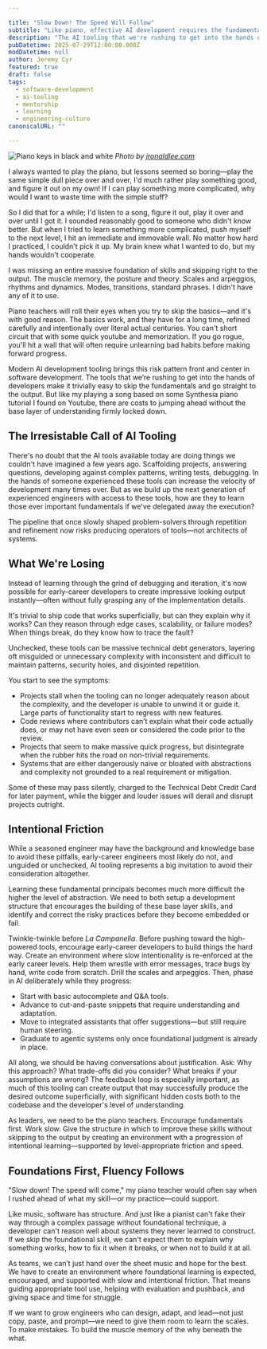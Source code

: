 ```yaml
---

title: "Slow Down! The Speed Will Follow"
subtitle: "Like piano, effective AI development requires the fundamentals"
description: "The AI tooling that we're rushing to get into the hands of developers risks bypassing the development of fundamentals that are more important than ever."
pubDatetime: 2025-07-29T12:00:00.000Z
modDatetime: null
author: Jeremy Cyr
featured: true
draft: false
tags:
  - software-development
  - ai-tooling
  - mentorship
  - learning
  - engineering-culture
canonicalURL: ""

---
```


![Piano keys in black and white](/assets/6066898898_d2cceb23c4_k.jpg)
*Photo by [jronaldlee.com](https://jronaldlee.com)*

I always wanted to play the piano, but lessons seemed so boring—play the same simple dull piece over and over, I'd much rather play something good, and figure it out on my own!  If I can play something more complicated, why would I want to waste time with the simple stuff? 

So I did that for a while; I'd listen to a song, figure it out, play it over and over until I got it.  I sounded reasonably good to someone who didn't know better.  But when I tried to learn something more complicated, push myself to the next level, I hit an immediate and immovable wall.  No matter how hard I practiced, I couldn't pick it up.  My brain knew what I wanted to do, but my hands wouldn't cooperate.   

I was missing an entire massive foundation of skills and skipping right to the output.  The muscle memory, the posture and theory.  Scales and arpeggios, rhythms and dynamics.  Modes, transitions, standard phrases.   I didn't have any of it to use.  

Piano teachers will roll their eyes when you try to skip the basics—and it's with good reason.  The basics work, and they have for a long time, refined carefully and intentionally over literal actual centuries.  You can't short circuit that with some quick youtube and memorization. If you go rogue, you'll hit a wall that will often require unlearning bad habits before making forward progress. 

Modern AI development tooling brings this risk pattern front and center in software development. The tools that we’re rushing to get into the hands of developers make it trivially easy to skip the fundamentals and go straight to the output. But like my playing a song based on some Synthesia piano tutorial I found on Youtube, there are costs to jumping ahead without the base layer of understanding firmly locked down.

## The Irresistable Call of AI Tooling

There's no doubt that the AI tools available today are doing things we couldn't have imagined a few years ago.  Scaffolding projects, answering questions, developing against complex patterns, writing tests, debugging.  In the hands of someone experienced these tools can increase the velocity of development many times over.  But as we build up the next generation of experienced engineers with access to these tools, how are they to learn those ever important fundamentals if we've delegated away the execution?

The pipeline that once slowly shaped problem-solvers through repetition and refinement now risks producing operators of tools—not architects of systems.

## What We're Losing

Instead of learning through the grind of debugging and iteration, it's now possible for early-career developers to create impressive looking output instantly—often without fully grasping any of the implementation details.

It's trivial to ship code that works superficially, but can they explain why it works? Can they reason through edge cases, scalability, or failure modes? When things break, do they know how to trace the fault? 

Unchecked, these tools can be massive technical debt generators, layering oft misguided or unnecessary complexity with inconsistent and difficult to maintain patterns, security holes, and disjointed repetition.

You start to see the symptoms:

* Projects stall when the tooling can no longer adequately reason about the complexity, and the developer is unable to unwind it or guide it. Large parts of functionality start to regress with new features.
* Code reviews where contributors can’t explain what their code actually does, or may not have even seen or considered the code prior to the review.
* Projects that seem to make massive quick progress, but disintegrate when the rubber hits the road on non-trivial requirements.
* Systems that are either dangerously naive or bloated with abstractions and complexity not grounded to a real requirement or mitigation. 

Some of these may pass silently, charged to the Technical Debt Credit Card for later payment, while the bigger and louder issues will derail and disrupt projects outright.

## Intentional Friction 

While a seasoned engineer may have the background and knowledge base to avoid these pitfalls, early-career engineers most likely do not, and unguided or unchecked, AI tooling represents a big invitation to avoid their consideration altogether.  

Learning these fundamental principals becomes much more difficult the higher the level of abstraction. We need to both setup a development structure that encourages the building of these base layer skills, and identify and correct the risky practices before they become embedded or fail.

Twinkle-twinkle before _La Campanella_. Before pushing toward the high-powered tools, encourage early-career developers to build things the hard way. Create an environment where slow intentionality is re-enforced at the early career levels. Help them wrestle with error messages, trace bugs by hand, write code from scratch. Drill the scales and arpeggios.  Then, phase in AI deliberately while they progress:

* Start with basic autocomplete and Q&A tools.
* Advance to cut-and-paste snippets that require understanding and adaptation.
* Move to integrated assistants that offer suggestions—but still require human steering.
* Graduate to agentic systems only once foundational judgment is already in place.

All along, we should be having conversations about justification. Ask: Why this approach? What trade-offs did you consider? What breaks if your assumptions are wrong?  The feedback loop is especially important, as much of this tooling can create output that may successfully produce the desired outcome superficially, with significant hidden costs both to the codebase and the developer's level of understanding. 

As leaders, we need to be the piano teachers. Encourage fundamentals first. Work slow. Give the structure in which to improve these skills without skipping to the output by creating an environment with a progression of intentional learning—supported by level-appropriate friction and speed. 

## Foundations First, Fluency Follows

"Slow down! The speed will come," my piano teacher would often say when I rushed ahead of what my skill—or my practice—could support.

Like music, software has structure. And just like a pianist can't fake their way through a complex passage without foundational technique, a developer can't reason well about systems they never learned to construct. If we skip the foundational skill, we can't expect them to explain why something works, how to fix it when it breaks, or when not to build it at all.

As teams, we can’t just hand over the sheet music and hope for the best. We have to create an environment where foundational learning is expected, encouraged, and supported with slow and intentional friction. That means guiding appropriate tool use, helping with evaluation and pushback, and giving space and time for struggle.

If we want to grow engineers who can design, adapt, and lead—not just copy, paste, and prompt—we need to give them room to learn the scales. To make mistakes. To build the muscle memory of the why beneath the what.